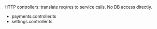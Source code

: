 HTTP controllers: translate req/res to service calls. No DB access directly.
- payments.controller.ts
- settings.controller.ts
